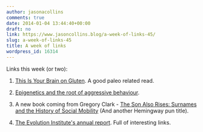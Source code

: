 ```yaml
---
author: jasonacollins
comments: true
date: 2014-01-04 13:44:40+00:00
draft: no
link: https://www.jasoncollins.blog/a-week-of-links-45/
slug: a-week-of-links-45
title: A week of links
wordpress_id: 16314
---
```


Links this week (or two):



	
  1. [This Is Your Brain on Gluten](http://www.theatlantic.com/health/archive/2013/12/this-is-your-brain-on-gluten/282550/). A good paleo related read.

	
  2. [Epigenetics and the root of aggressive behaviour](http://www.nature.com/news/behaviour-and-biology-the-accidental-epigeneticist-1.14441).

	
  3. A new book coming from Gregory Clark - [The Son Also Rises: Surnames and the History of Social Mobility](http://press.princeton.edu/titles/10181.html) (And another Hemingway pun title).

	
  4. [The Evolution Institute's annual report](http://evolution-institute.org/sites/default/files/articles/Evolution%20Institute%202013%20Year%20End%20Report.pdf). Full of interesting links.




